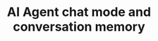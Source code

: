 ---
slug: ai-agent-chat-mode
version: v1.554.0
title: AI Agent chat mode and conversation memory
tags: ['AI Agents', 'Flows', 'Chat', 'Conversation']
description: AI Agents in flows now support a chat mode interface with conversation history and memory capabilities.
features:
  [
    'Chat mode toggle on flow inputs that transforms the flow interface into a chat UI.',
    'Support for multiple different conversations within the chat interface.',
    'New messages_context_length configuration option for AI agents to remember past conversations.',
    'Persistent conversation history across flow executions for continuous interactions.'
  ]
docs: /docs/core_concepts/ai_agents
---